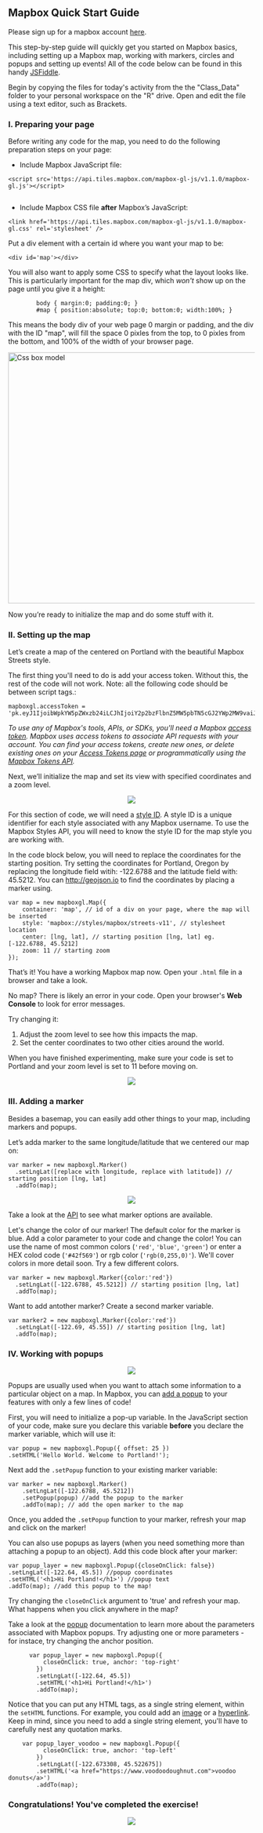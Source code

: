 ## Mapbox Quick Start Guide

Please sign up for a mapbox account [here](https://account.mapbox.com/auth/signup/).

This step-by-step guide will quickly get you started on Mapbox basics, including setting up a Mapbox map, working with markers, circles and popups and setting up events! All of the code below can be found in this handy [JSFiddle](https://jsfiddle.net/mjdanielson/9jh3bzc8/1/).

Begin by copying the files for today's activity from the the "Class_Data" folder to your personal workspace on the "R" drive. Open and edit the file using a text editor, such as Brackets. 

### I. Preparing your page

Before writing any code for the map, you need to do the following preparation steps on your page:

* Include Mapbox JavaScript file:

```
<script src='https://api.tiles.mapbox.com/mapbox-gl-js/v1.1.0/mapbox-gl.js'></script>
    
```

* Include Mapbox CSS file __after__ Mapbox’s JavaScript:

```
<link href='https://api.tiles.mapbox.com/mapbox-gl-js/v1.1.0/mapbox-gl.css' rel='stylesheet' />
```

Put a div element with a certain id where you want your map to be:

```
<div id='map'></div>

```

You will also want to apply some CSS to specify what the layout looks like. This is particularly important for the map div, which *won't* show up on the page until you give it a height:

```
        body { margin:0; padding:0; }
        #map { position:absolute; top:0; bottom:0; width:100%; }
```

This means the body div of your web page 0 margin or padding, and the div with the ID "map", will fill the space 0 pixles from the top, to 0 pixles from the bottom, and 100% of the width of your browser page.

<a title="Felix.leg [CC BY-SA 3.0 (http://creativecommons.org/licenses/by-sa/3.0/)], via Wikimedia Commons" href="https://commons.wikimedia.org/wiki/File:Css_box_model.svg"><img width="512" alt="Css box model" src="https://upload.wikimedia.org/wikipedia/commons/thumb/5/53/Css_box_model.svg/512px-Css_box_model.svg.png"></a>

Now you’re ready to initialize the map and do some stuff with it.

### II. Setting up the map

Let’s create a map of the centered on Portland with the beautiful Mapbox Streets style. 

The first thing you'll need to do is add your access token. Without this, the rest of the code will not work. Note: all the following code should be between script tags.:

```
mapboxgl.accessToken = 'pk.eyJ1IjoibWpkYW5pZWxzb24iLCJhIjoiY2p2bzFlbnZ5MW5pbTN5cGJ2YWp2MW9vaiJ9.kAaZq3iyJwvrMLK7XDs_qw';

```

_To use any of Mapbox's tools, APIs, or SDKs, you'll need a Mapbox [access token](https://docs.mapbox.com/help/glossary/access-token/). Mapbox uses access tokens to associate API requests with your account. You can find your access tokens, create new ones, or delete existing ones on your [Access Tokens page](https://account.mapbox.com/access-tokens/) or programmatically using the [Mapbox Tokens API](https://docs.mapbox.com/api/accounts/#tokens)._


Next, we’ll initialize the map and set its view with specified coordinates and a zoom level.

<p align="center">
    <img src= "Images/01_Portland.png">
  </p>
 

For this section of code, we will need a [style ID](https://docs.mapbox.com/help/glossary/style-id/).  A style ID is a unique identifier for each style associated with any Mapbox username. To use the Mapbox Styles API, you will need to know the style ID for the map style you are working with.

In the code block below, you will need to replace the coordinates for the starting position. Try setting the coordinates for Portland, Oregon by replacing the longitude field witih: -122.6788 and the latitude field with: 45.5212. You can http://geojson.io to find the coordinates by placing a marker using.

```
var map = new mapboxgl.Map({
    container: 'map', // id of a div on your page, where the map will be inserted
    style: 'mapbox://styles/mapbox/streets-v11', // stylesheet location
    center: [lng, lat], // starting position [lng, lat] eg. [-122.6788, 45.5212]
    zoom: 11 // starting zoom 
});
```

That’s it! You have a working Mapbox map now. Open your `.html` file in a browser and take a look.

No map? There is likely an error in your code. Open your browser's **Web Console** to look for error messages.

Try changing it:
1. Adjust the zoom level to see how this impacts the map. 
2. Set the center coordinates to two other cities around the world. 

When you have finished experimenting, make sure your code is set to Portland and your zoom level is set to 11 before moving on.

<p align = "center">
<img src = "https://media.giphy.com/media/xT0xezQGU5xCDJuCPe/giphy.gif">
</p>

### III. Adding a marker

Besides a basemap, you can easily add other things to your map, including markers and popups.

Let’s adda marker to the same longitude/latitude that we centered our map on:

```
var marker = new mapboxgl.Marker()
  .setLngLat([replace with longitude, replace with latitude]) // starting position [lng, lat] 
  .addTo(map);
```

<p align = "center">
    <img src="Images/Portland_Marker.png">
 </p>

Take a look at the [API](https://docs.mapbox.com/mapbox-gl-js/api/#marker) to see what marker options are available.

Let's change the color of our marker! The default color for the marker is blue. Add a color parameter to your code and change the color! You can use the name of most common colors (`'red'`, `'blue'`, `'green'`) or enter a HEX colod code (`'#42f569'`) or rgb color (`'rgb(0,255,0)'`). We'll cover colors in more detail soon. Try a few different colors.

```
var marker = new mapboxgl.Marker({color:'red'})
  .setLngLat([-122.6788, 45.5212]) // starting position [lng, lat] 
  .addTo(map);
```

Want to add antother marker? Create a second marker variable.

```
var marker2 = new mapboxgl.Marker({color:'red'})
  .setLngLat([-122.69, 45.55]) // starting position [lng, lat] 
  .addTo(map);
```


### IV. Working with popups

<p align = "center">
	<img src ="Images/Portland_Markers.png">
</p>

Popups are usually used when you want to attach some information to a particular object on a map. In Mapbox, you can [add a popup](https://docs.mapbox.com/mapbox-gl-js/api/#popup) to your features with only a few lines of code! 

First, you will need to initialize a pop-up variable. In the JavaScript section of your code, make sure you declare this variable **before** you declare the marker variable, which will use it: 

```
var popup = new mapboxgl.Popup({ offset: 25 })
.setHTML('Hello World. Welcome to Portland!');
```

Next add the `.setPopup` function to your existing marker variable:

```
var marker = new mapboxgl.Marker()
    .setLngLat([-122.6788, 45.5212])
    .setPopup(popup) //add the popup to the marker 
    .addTo(map); // add the open marker to the map
```
Once, you added the `.setPopup` function to your marker, refresh your map and click on the marker!


You can also use popups as layers (when you need something more than attaching a popup to an object). Add this code block after your marker:

```
var popup_layer = new mapboxgl.Popup({closeOnClick: false}) 
.setLngLat([-122.64, 45.5]) //popup coordinates
.setHTML('<h1>Hi Portland!</h1>') //popup text
.addTo(map); //add this popup to the map!
```

Try changing the `closeOnClick` argument to 'true' and refresh your map. What happens when you click anywhere in the map? 

Take a look at the [popup](https://docs.mapbox.com/mapbox-gl-js/api/#popup) documentation to learn more about the parameters associated with Mapbox popups. Try adjusting one or more parameters - for instace, try changing the anchor position. 


```
      var popup_layer = new mapboxgl.Popup({
          closeOnClick: true, anchor: 'top-right'
        })
        .setLngLat([-122.64, 45.5])
        .setHTML('<h1>Hi Portland!</h1>')
        .addTo(map);
```

Notice that you can put any HTML tags, as a single string element, within the `setHTML` functions. For example, you could add an [image](https://www.w3schools.com/html/html_images.asp) or a [hyperlink](https://www.w3schools.com/html/html_links.asp).
Keep in mind, since you need to add a single string element, you'll have to carefully nest any quotation marks.

```
    var popup_layer_voodoo = new mapboxgl.Popup({
          closeOnClick: true, anchor: 'top-left'
        })
        .setLngLat([-122.673308, 45.522675])
        .setHTML('<a href="https://www.voodoodoughnut.com">voodoo donuts</a>')
        .addTo(map);
```


### Congratulations! You've completed the exercise! 

<p align = "center">
	<img src="https://media.giphy.com/media/11uArCoB4fkRcQ/giphy.gif">
	</p>

